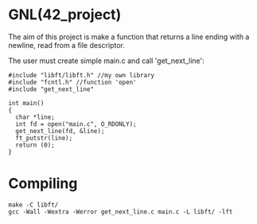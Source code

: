 # GNL(42_project)
The aim of this project is make a function that returns a line ending with a newline, read from a file descriptor.

The user must create simple main.c and call 'get_next_line':
```
#include "libft/libft.h" //my own library
#include "fcntl.h" //function 'open'
#include "get_next_line"

int main()
{
  char *line;
  int fd = open("main.c", O_RDONLY);
  get_next_line(fd, &line);
  ft_putstr(line);
  return (0);
}
```
# Compiling
```
make -C libft/
gcc -Wall -Wextra -Werror get_next_line.c main.c -L libft/ -lft
```
